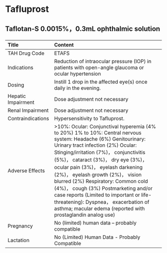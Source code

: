 # Tafluprost

## Taflotan-S 0.0015%，0.3mL ophthalmic solution

##### 

| Title              | Content                                                                                                                                                                                                                                                                                                                                                                                                                                                                                                                                       |
|:-------------------|:----------------------------------------------------------------------------------------------------------------------------------------------------------------------------------------------------------------------------------------------------------------------------------------------------------------------------------------------------------------------------------------------------------------------------------------------------------------------------------------------------------------------------------------------|
| TAH Drug Code      | ETAFS                                                                                                                                                                                                                                                                                                                                                                                                                                                                                                                                         |
| Indications        | Reduction of intraocular pressure (IOP) in patients with open-angle glaucoma or ocular hypertension                                                                                                                                                                                                                                                                                                                                                                                                                                           |
| Dosing             | Instill 1 drop in the affected eye(s) once daily in the evening.                                                                                                                                                                                                                                                                                                                                                                                                                                                                              |
| Hepatic Impairment | Dose adjustment not necessary                                                                                                                                                                                                                                                                                                                                                                                                                                                                                                                 |
| Renal Impairment   | Dose adjustment not necessary                                                                                                                                                                                                                                                                                                                                                                                                                                                                                                                 |
| Contraindications  | Hypersensitivity to Tafluprost.                                                                                                                                                                                                                                                                                                                                                                                                                                                                                                               |
| Adverse Effects    | >10%: Ocular: Conjunctival hyperemia (4% to 20%) 1% to 10%: Central nervous system: Headache (6%) Genitourinary: Urinary tract infection (2%) Ocular: Stinging/irritation (7%)， conjunctivitis (5%)， cataract (3%)， dry eye (3%)， ocular pain (3%)， eyelash darkening (2%)， eyelash growth (2%)， vision blurred (2%) Respiratory: Common cold (4%)， cough (3%) Postmarketing and/or case reports (Limited to important or life-threatening): Dyspnea， exacerbation of asthma; macular edema (reported with prostaglandin analog use) |
| Pregnancy          | No (limited) human data – probably compatible                                                                                                                                                                                                                                                                                                                                                                                                                                                                                                 |
| Lactation          | No (Limited) Human Data - Probably Compatible                                                                                                                                                                                                                                                                                                                                                                                                                                                                                                 |

